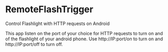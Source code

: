 # RemoteFlashTrigger
Control Flashlight with HTTP requests on Android

This app listen on the port of your choice for HTTP requests to turn on and of the flashlight of your android phone. Use http://IP:port/on to turn on and http://IP:port/off to turn off.

